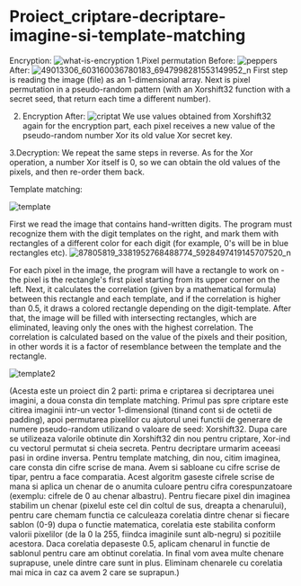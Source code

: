 # Proiect_criptare-decriptare-imagine-si-template-matching
Encryption:
![what-is-encryption](https://user-images.githubusercontent.com/48885998/76467525-7a1a4980-63f2-11ea-9153-a1147d9b1282.png)
1.Pixel permutation
Before:
![peppers](https://user-images.githubusercontent.com/48885998/76458797-c3af6800-63e3-11ea-815f-0cdb4acdf0f7.png)
After:
![49013306_603160036780183_6947998281553149952_n](https://user-images.githubusercontent.com/48885998/76466424-57873100-63f0-11ea-8c8d-5938ba008bd5.jpg)
First step is reading the image (file) as an 1-dimensional array. Next is pixel permutation in a pseudo-random pattern (with an Xorshift32 function with a secret seed, that return each time a different number). 

2. Encryption
After:
![criptat](https://user-images.githubusercontent.com/48885998/76466871-1b080500-63f1-11ea-9fd4-dd403da1ae10.png)
We use values obtained from Xorshift32 again for the encryption part, each pixel receives a new value of the pseudo-random number Xor its old value Xor secret key.

3.Decryption:
We repeat the same steps in reverse. As for the Xor operation, a number Xor itself is 0, so we can obtain the old values of the pixels, and then re-order them back.


Template matching:

![template](https://user-images.githubusercontent.com/48885998/76468032-a1bde180-63f3-11ea-97fe-60b771aea20d.jpg)

First we read the image that contains hand-written digits. The program must recognize them with the digit templates on the right, and mark them with rectangles of a different color for each digit (for example, 0's will be in blue rectangles etc).
![87805819_3381952768488774_5928497419145707520_n](https://user-images.githubusercontent.com/48885998/76468332-62dc5b80-63f4-11ea-8dfc-891b349ced9f.jpg)

For each pixel in the image, the program will have a rectangle to work on - the pixel is the rectangle's first pixel starting from its upper corner on the left. Next, it calculates the correlation (given by a mathematical formula) between this rectangle and each template, and if the correlation is higher than 0.5, it draws a colored rectangle depending on the digit-template. After that, the image will be filled with intersecting rectangles, which are eliminated, leaving only the ones with the highest correlation. The correlation is calculated based on the value of the pixels and their position, in other words it is a factor of resemblance between the template and the rectangle.

![template2](https://user-images.githubusercontent.com/48885998/76468920-cf0b8f00-63f5-11ea-9a70-e2cea2484fb8.jpg)

(Acesta este un proiect din 2 parti: prima e criptarea si decriptarea unei imagini, a doua consta din template matching. 
Primul pas spre criptare este citirea imaginii intr-un vector 1-dimensional (tinand cont si de octetii de padding), apoi permutarea pixelilor cu ajutorul unei functii de generare de numere pseudo-random utilizand o valoare de seed: Xorshift32.  Dupa care se utilizeaza valorile obtinute din Xorshift32 din nou pentru criptare, Xor-ind cu vectorul permutat si cheia secreta. Pentru decriptare urmarim aceeasi pasi in ordine inversa.
Pentru template matching, din nou, citim imaginea, care consta din cifre scrise de mana. Avem si sabloane cu cifre scrise de tipar, pentru a face comparatia. Acest algoritm gaseste cifrele scrise de mana si aplica un chenar de o anumita culoare pentru cifra corespunzatoare (exemplu: cifrele de 0 au chenar albastru). Pentru fiecare pixel din imaginea stabilim un chenar (pixelul este cel din coltul de sus, dreapta a chenarului), pentru care chemam functia ce calculeaza corelatia dintre chenar si fiecare sablon (0-9) dupa o functie matematica, corelatia este stabilita conform valorii pixelilor (de la 0 la 255, fiindca imaginile sunt alb-negru) si pozitiile acestora. Daca corelatia depaseste 0.5, aplicam chenarul in functie de sablonul pentru care am obtinut corelatia. In final vom avea multe chenare suprapuse, unele dintre care sunt in plus. Eliminam chenarele cu corelatia mai mica in caz ca avem 2 care se suprapun.)

